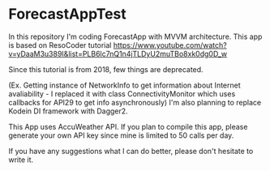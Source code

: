 # ForecastAppTest

In this repository I'm coding ForecastApp with MVVM architecture. This app is based on ResoCoder tutorial
https://www.youtube.com/watch?v=yDaaM3u389I&list=PLB6lc7nQ1n4jTLDyU2muTBo8xk0dg0D_w

Since this tutorial is from 2018, few things are deprecated. 

(Ex. Getting instance of NetworkInfo to get information about Internet avaliability - I replaced it with class ConnectivityMonitor which uses callbacks for API29 to get info asynchronously)
I'm also planning to replace Kodein DI framework with Dagger2.

This App uses AccuWeather API. If you plan to compile this app, please generate your own API key since mine is limited to 50 calls per day.

If you have any suggestions what I can do better, please don't hesitate to write it.
